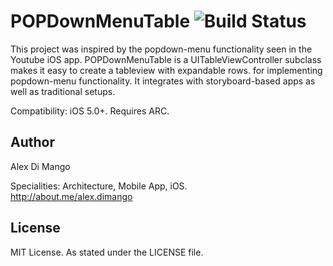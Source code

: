 # POPDownMenuTable ![Build Status](http://www.whardoo.com/images/popmenu.png)

This project was inspired by the popdown-menu functionality seen in the Youtube iOS app. POPDownMenuTable is a UITableViewController subclass makes it easy to create a tableview with expandable rows. for implementing popdown-menu functionality. It integrates with storyboard-based apps as well as traditional setups.


Compatibility: iOS 5.0+. Requires ARC.

## Author

Alex Di Mango

Specialities: Architecture, Mobile App, iOS.<br />
http://about.me/alex.dimango

## License

MIT License. As stated under the LICENSE file.
